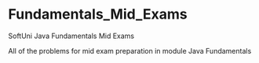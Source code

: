 # Fundamentals_Mid_Exams
SoftUni Java Fundamentals Mid Exams

All of the problems for mid exam preparation in module Java Fundamentals
